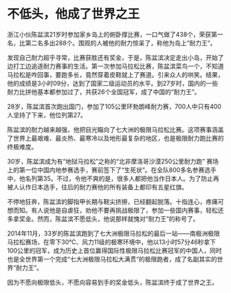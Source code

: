 # 不低头，他成了世界之王

浙江小伙陈盆滨21岁时参加家乡岛上的俯卧撑比赛，一口气做了438个，荣获第一名，比第二名多出288个。围观的人被他的耐力惊呆了，称他为岛上“耐力王”。 

发现自己耐力超乎寻常，比赛获胜还有奖金，于是，陈盆滨决定走出小岛，开始了边打工边追逐耐力赛事的生活。第一次参加马拉松比赛，陈盆滨菜鸟一个，不知道马拉松是咋回事，要跑多长，竟然穿着皮鞋就上了赛道。引来众人的哄笑。结果，他的成绩是3小时09分，达到了国家二级运动员的水平。到27岁时，国内的一些耐力比拼他基本都参加过了，共获26个全国冠军，成了中国的“耐力王”。 

28岁，陈盆滨首次跑出国门，参加了105公里环勃朗峰耐力赛，700人中只有400人坚持了下来，他位列第27。 

陈盆滨的耐力越来越强，他把目光瞄向了七大洲的极限马拉松比赛。这项赛事涵盖了世界上最艰难、最炎热、最寒冷以及地形最复杂的地区，也是极限耐力跑比赛的终极难度。 

30岁，陈盆滨成为有“地狱马拉松”之称的“北非摩洛哥沙漠250公里耐力跑” 赛场上的第一位中国内地参赛选手，赛前签下了“生死状”。在全队800多名参赛选手中，他名列第35。不过，令他不爽的是，很多人都把他当作日本人。为了防止再被人认作日本选手，往后的耐力赛他的所有装备上都印有五星红旗。 

不停地狂奔，陈盆滨的脚指甲长期与鞋尖挤擦，已经翻起脱落。十指连心，疼痛可想而知。有人说他是自虐狂，劝他不要再挑战极限了，参加一些国内赛事，轻松还多拿奖金。然而，陈盆滨不愿低头，他说那样就愧对“耐力王”的称号了。 

2014年11月，33岁的陈盆滨跑到了七大洲极限马拉松的最后一站——南极洲极限马拉松赛场，在零下30℃、风力11级的极寒环境中，他以13小时57分46秒拿下100公里的冠军，成为历史上首位赢得国际性极限马拉松比赛冠军的中国人，同时也是全世界第一个完成“七大洲极限马拉松大满贯”的极限跑者，成了名副其实的世界“耐力王”。 

因为不愿向极限低头，不愿向容易到手的奖金低头，陈盆滨终于成了世界之王。